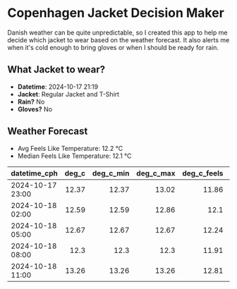 
# Copenhagen Jacket Decision Maker

Danish weather can be quite unpredictable, so I created this app to help me decide which jacket to wear based on the weather forecast. 
It also alerts me when it's cold enough to bring gloves or when I should be ready for rain.

## What Jacket to wear?

- **Datetime**: 2024-10-17 21:19
- **Jacket**: Regular Jacket and T-Shirt
- **Rain?** No
- **Gloves?** No

## Weather Forecast
- Avg Feels Like Temperature: 12.2 °C
- Median Feels Like Temperature: 12.1 °C

| datetime_cph     |   deg_c |   deg_c_min |   deg_c_max |   deg_c_feels | weather   | wind   | rain   |
|:-----------------|--------:|------------:|------------:|--------------:|:----------|:-------|:-------|
| 2024-10-17 23:00 |   12.37 |       12.37 |       13.02 |         11.86 | Clouds    | High   | None   |
| 2024-10-18 02:00 |   12.59 |       12.59 |       12.86 |         12.1  | Clouds    | Medium | None   |
| 2024-10-18 05:00 |   12.67 |       12.67 |       12.67 |         12.24 | Clouds    | Low    | None   |
| 2024-10-18 08:00 |   12.3  |       12.3  |       12.3  |         11.91 | Clouds    | Low    | None   |
| 2024-10-18 11:00 |   13.26 |       13.26 |       13.26 |         12.81 | Clouds    | Low    | None   |
        